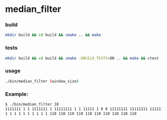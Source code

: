 # median_filter
### build
```bash
mkdir build && cd build && cmake .. && make
```
### tests
```bash
mkdir build && cd build && cmake -DBUILD_TESTS=ON .. && make && ctest -T Test -T Coverage
```
### usage
```bash
./bin/median_filter (window_size)
```

### Example:
```bash
$ ./bin/median_filter 10
1111111 1 1 1111111 1 11111111 1 1 11111 1 0 0 11111111 11111111 11111111 1 1 1010 11 101101
1 1 1 1 1 1 1 1 1 1 110 110 110 110 110 110 110 110 110 110 

```
